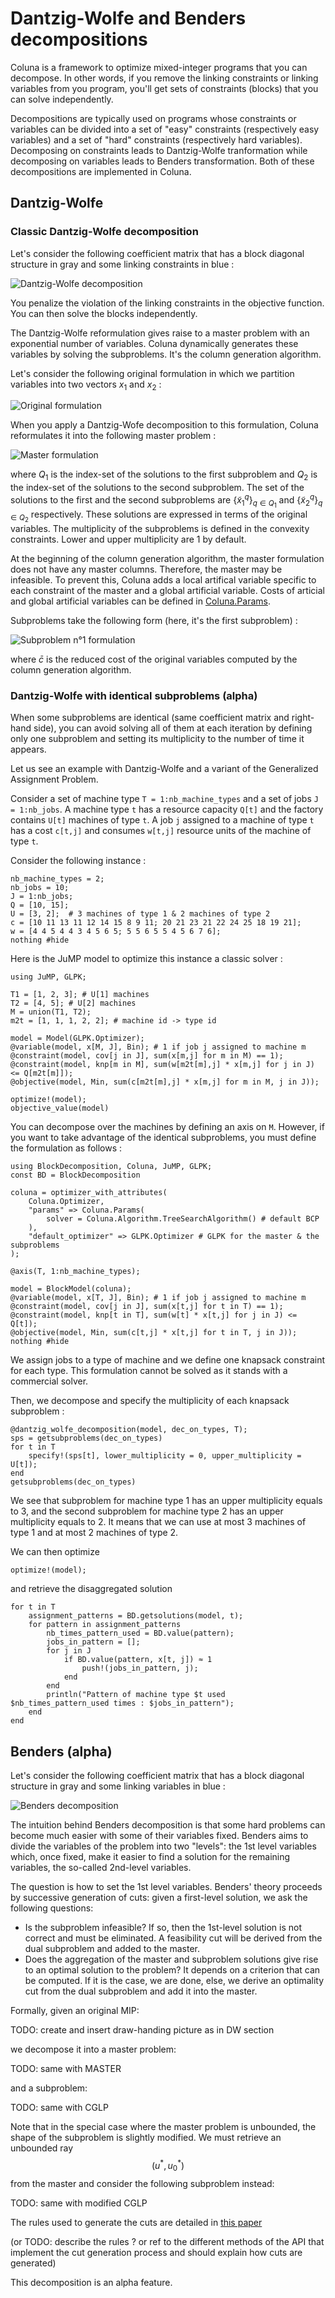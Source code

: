 # Dantzig-Wolfe and Benders decompositions

Coluna is a framework to optimize mixed-integer programs that you can decompose.
In other words, if you remove the linking constraints or linking variables from you
program, you'll get sets of constraints (blocks) that you can solve independently.

Decompositions are typically used on programs whose constraints or variables can be divided into a set of "easy" constraints (respectively easy variables) and a set of "hard" constraints (respectively hard variables). Decomposing on constraints leads to Dantzig-Wolfe tranformation while decomposing on variables leads to Benders transformation. Both of these decompositions are implemented in Coluna. 

## Dantzig-Wolfe

### Classic Dantzig-Wolfe decomposition

Let's consider the following coefficient matrix that has a block diagonal structure
in gray and some linking constraints in blue :

![Dantzig-Wolfe decomposition](../assets/img/dwdec.png)

You penalize the violation of the linking constraints in the
objective function. You can then solve the blocks independently.

The Dantzig-Wolfe reformulation gives raise to a master problem with an
exponential number of variables. Coluna dynamically generates these variables by
solving the subproblems. It's the column generation algorithm.

Let's consider the following original formulation in which we partition variables into
two vectors $x_1$ and $x_2$ :

![Original formulation](../assets/img/dw_origform.svg)

When you apply a Dantzig-Wofe decomposition to this formulation, 
Coluna reformulates it into the following master problem :

![Master formulation](../assets/img/dw_master.svg)

where $Q_1$ is the index-set of the solutions to the first subproblem and 
$Q_2$ is the index-set of the solutions to the second subproblem.
The set of the solutions to the first and the second subproblems are $\{\tilde{x}^q_1\}_{q \in Q_1}$ and $\{\tilde{x}^q_2\}_{q \in Q_2}$ respectively. These solutions are expressed
in terms of the original variables.
The multiplicity of the subproblems is defined in the convexity constraints.
Lower and upper multiplicity are $1$ by default.

At the beginning of the column generation algorithm, the master formulation does
not have any master columns. Therefore, the master may be infeasible. 
To prevent this, Coluna adds a local artifical variable specific to each constraint of the master and a global artificial variable.
Costs of articial and global artificial variables can be defined in [Coluna.Params](@ref).

Subproblems take the following form (here, it's the first subproblem) :

![Subproblem n°1 formulation](../assets/img/dw_sp.svg)

where $\bar{c}$ is the reduced cost of the original variables computed by the column generation algorithm.

### Dantzig-Wolfe with identical subproblems (alpha)

When some subproblems are identical (same coefficient matrix and right-hand side), 
you can avoid solving all of them at each iteration by defining only one subproblem and
setting its multiplicity to the number of time it appears.

Let us see an example with Dantzig-Wolfe and a variant of the Generalized Assignment Problem.

Consider a set of machine type `T = 1:nb_machine_types` and a set of jobs `J = 1:nb_jobs`.
A machine type `t` has a resource capacity `Q[t]` and the factory contains `U[t]` machines of type `t`.
A job `j` assigned to a machine of type `t` has a cost `c[t,j]` and consumes `w[t,j]` resource units of the machine of type `t`.

Consider the following instance :

```@example identical
nb_machine_types = 2;
nb_jobs = 10;
J = 1:nb_jobs;
Q = [10, 15];
U = [3, 2];  # 3 machines of type 1 & 2 machines of type 2
c = [10 11 13 11 12 14 15 8 9 11; 20 21 23 21 22 24 25 18 19 21];
w = [4 4 5 4 4 3 4 5 6 5; 5 5 6 5 5 4 5 6 7 6];
nothing #hide
```

Here is the JuMP model to optimize this instance a classic solver : 

```@example identical
using JuMP, GLPK;

T1 = [1, 2, 3]; # U[1] machines
T2 = [4, 5]; # U[2] machines
M = union(T1, T2);
m2t = [1, 1, 1, 2, 2]; # machine id -> type id

model = Model(GLPK.Optimizer);
@variable(model, x[M, J], Bin); # 1 if job j assigned to machine m
@constraint(model, cov[j in J], sum(x[m,j] for m in M) == 1);
@constraint(model, knp[m in M], sum(w[m2t[m],j] * x[m,j] for j in J) <= Q[m2t[m]]);
@objective(model, Min, sum(c[m2t[m],j] * x[m,j] for m in M, j in J));

optimize!(model);
objective_value(model)
```

You can decompose over the machines by defining an axis on `M`.
However, if you want to take advantage of the identical subproblems, you must 
define the formulation as follows : 

```@example identical
using BlockDecomposition, Coluna, JuMP, GLPK;
const BD = BlockDecomposition

coluna = optimizer_with_attributes(
    Coluna.Optimizer,
    "params" => Coluna.Params(
        solver = Coluna.Algorithm.TreeSearchAlgorithm() # default BCP
    ),
    "default_optimizer" => GLPK.Optimizer # GLPK for the master & the subproblems
);

@axis(T, 1:nb_machine_types);

model = BlockModel(coluna);
@variable(model, x[T, J], Bin); # 1 if job j assigned to machine m
@constraint(model, cov[j in J], sum(x[t,j] for t in T) == 1);
@constraint(model, knp[t in T], sum(w[t] * x[t,j] for j in J) <= Q[t]);
@objective(model, Min, sum(c[t,j] * x[t,j] for t in T, j in J));
nothing #hide
```

We assign jobs to a type of machine and we define one knapsack constraint for
each type. This formulation cannot be solved as it stands with a commercial solver.

Then, we decompose and specify the multiplicity of each knapsack subproblem : 

```@example identical
@dantzig_wolfe_decomposition(model, dec_on_types, T);
sps = getsubproblems(dec_on_types)
for t in T
    specify!(sps[t], lower_multiplicity = 0, upper_multiplicity = U[t]);
end
getsubproblems(dec_on_types)
```
We see that subproblem for machine type 1 has an upper multiplicity equals to 3,
and the second subproblem for machine type 2 has an upper multiplicity equals to 2.
It means that we can use at most 3 machines of type 1 and at most 2 machines of type 2.

We can then optimize

```@example identical
optimize!(model);
```

and retrieve the disaggregated solution

```@example identical
for t in T
    assignment_patterns = BD.getsolutions(model, t);
    for pattern in assignment_patterns
        nb_times_pattern_used = BD.value(pattern);
        jobs_in_pattern = [];
        for j in J
            if BD.value(pattern, x[t, j]) ≈ 1
                push!(jobs_in_pattern, j);
            end
        end
        println("Pattern of machine type $t used $nb_times_pattern_used times : $jobs_in_pattern");
    end
end
```

## Benders (alpha)

Let's consider the following coefficient matrix that has a block diagonal structure
in gray and some linking variables in blue :

![Benders decomposition](../assets/img/bdec.png)

The intuition behind Benders decomposition is that some hard problems can become much easier with some of their variables fixed. 
Benders aims to divide the variables of the problem into two "levels": the 1st level variables which, once fixed, make it easier to find a solution for the remaining variables, the so-called 2nd-level variables.

The question is how to set the 1st level variables. Benders' theory proceeds by successive generation of cuts: given a first-level solution, we ask the following questions:

- Is the subproblem infeasible? If so, then the 1st-level solution is not correct and must be eliminated. A feasibility cut will be derived from the dual subproblem and added to the master.
- Does the aggregation of the master and subproblem solutions give rise to an optimal solution to the problem? It depends on a criterion that can be computed. If it is the case, we are done, else, we derive an optimality cut from the dual subproblem and add it into the master.

Formally, given an original MIP:

TODO: create and insert draw-handing picture as in DW section

we decompose it into a master problem:

TODO: same with MASTER

and a subproblem:

TODO: same with CGLP

Note that in the special case where the master problem is unbounded, the shape of the subproblem is slightly modified. We must retrieve an unbounded ray $$(u^*, u_0^*)$$ from the master and consider the following subproblem instead:

TODO: same with modified CGLP

The rules used to generate the cuts are detailed in [this paper](https://link.springer.com/chapter/10.1007/978-3-030-45771-6_7) 

(or TODO: describe the rules ? or ref to the different methods of the API that implement the cut generation process and should explain how cuts are generated)


This decomposition is an alpha feature.



